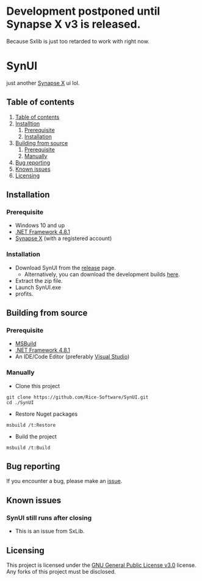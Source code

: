 # Development postponed until Synapse X v3 is released.
Because Sxlib is just too retarded to work with right now.

# SynUI
just another [Synapse X](https://x.synapse.to) ui lol.

<a name=""></a>
## Table of contents 
1. [Table of contents](#table-of-contents)
2. [Installtion](#installation)
	1. [Prerequisite](#prerequisite)
	2. [Installation](#installation-1)
3. [Building from source](#building-from-source)
	1. [Prerequisite](#prerequisite-1)
	2. [Manually](#manually)
4. [Bug reporting](#bug-reporting)
5. [Known issues](#known-issues)
6. [Licensing](#licensing)

## Installation 
### Prerequisite 
- Windows 10 and up
- [.NET Framework 4.8.1](https://dotnet.microsoft.com/en-us/download/dotnet-framework/net481)
- [Synapse X](https://x.synapse.to) (with a registered account)

### Installation 
- Download SynUI from the [release](https://github.com/Rice-Software/SynUI/releases) page.
  - Alternatively, you can download the development builds [here](https://github.com/Rice-Software/SynUI/actions).
- Extract the zip file.
- Launch SynUI.exe
- profits.

## Building from source 
### Prerequisite 
- [MSBuild]()
- [.NET Framework 4.8.1](https://dotnet.microsoft.com/en-us/download/dotnet-framework/net481)
- An IDE/Code Editor (preferably [Visual Studio](https://visualstudio.microsoft.com/))

### Manually 
- Clone this project
```
git clone https://github.com/Rice-Software/SynUI.git
cd ./SynUI
```

- Restore Nuget packages
```
msbuild /t:Restore
```

- Build the project
```
msbuild /t:Build
```

## Bug reporting 
If you encounter a bug, please make an [issue](https://github.com/Rice-Software/SynUI/issues).

## Known issues 
### SynUI still runs after closing
- This is an issue from SxLib.

## Licensing 
This project is licensed under the [GNU General Public License v3.0](https://choosealicense.com/licenses/gpl-3.0/) license. Any forks of this project must be disclosed.